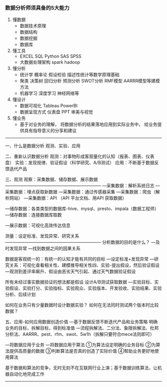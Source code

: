 ### 数据分析师须具备的5大能力

1. 懂数据
   - 数据技术原理
   - 数据结构
   - 数据挖掘
   - 数据库
2. 懂工具
   - EXCEL SQL Python SAS SPSS
   - 大数据处理架构 spark hadoop
3. 懂分析
   - 统计学 概率论 假设检验 描述性统计等数学原理基础
   - 聚类 决策树 回归分析 预测分析 SWOT分析 RMF模型 AARRR模型等建模方法
   - 机器学习 深度学习 神经网络等
4. 懂设计
   - 数据可视化 Tableau PowerBI
   - 数据呈现方式 仪表盘 PPT 审美与视觉
5. 懂业务
   - 基于对业务的理解， 将数据分析的结果落地应用到实际业务中， 给业务提供具有指导意义的分享和建议

---

一、什么是数据分析
观测、实验、应用

二、重新认识数据分析
观测：对事物形成客观量化的认知（报表、图表、仪表盘）
实验：发现规律、验证假设（科学研究、A/B测试）
应用：不断基于数据反馈迭代产品

三、观测
观察：采集数据、储存数据、展示数据
——————————————————————
—采集数据：解析系统日志
—采集数据：埋点获取新数据
—采集数据：通过传感器采集
—采集数据：爬虫（解析网站）
—采集数据：API （API 平台文档、用API 获取数据）

—储存数据：各类类型的数据库-hive、mysql、presto、impala（数据工程师）
—储存数据：连接数据库取数

—展示数据：可视化高效传达信息

测量：设定标准、发现异常、研究关系
——————————————————————
分析数据的目的是什么？
—及时发现异常
—找到数据之间的因果关系

数据是客观统一的：有统一的认知才能有共同的目标
—设定标准+发现异常
—研究关系：可视化查看相关性、建模推导相关性四、实验-提出假设，然后验证假设
—观测到差评率飙升、假设由恶劣天气引起、通过天气数据验证假设

所有未经过事实数据验证的想法都是假设
设计A/B测试获取数据
—实验目标、实验假设、实验打分、实验指标、实验观众、实验版本、开发验收、实验结果、实验分析、后续计划

如何在业务只有少量数据时设计数据实验？
如何在无法同时测试两个版本时比较数据？

五、应用-如何应用数据创造价值
—基于数据反馈不断迭代产品和业务策略
明确业务的目标，拆解目标，得到标准值
—流程拆解法、二分法、象限拆解法、杜邦分析法、AARRR、pest、rfm、swot、5w1h（拆解只要符合mece法则即可）

—将数据应用于业务
—将数据应用于算法
①为算法设定明确的业务目标
②为算法提供高质量的数据
③判断算法是否真的创造了实际价值
④帮助业务更好地使用算法

基于数据和算法的竞争，无时无刻不在互联网行业上演；基于数据训练算法，让机器自动化地完成工作

---